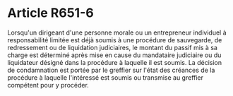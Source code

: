 # Article R651-6

Lorsqu'un     dirigeant d'une personne morale ou un entrepreneur individuel à responsabilité limitée est déjà soumis à une procédure de sauvegarde, de redressement ou de liquidation judiciaires, le montant du passif mis à sa charge est déterminé après mise en cause du mandataire judiciaire ou du liquidateur désigné dans la procédure à laquelle il est soumis. La décision de condamnation est portée par le greffier sur l'état des créances de la procédure à laquelle l'intéressé est soumis ou transmise au greffier compétent pour y procéder.
